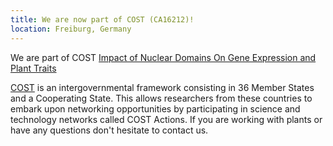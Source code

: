 ```yaml
---
title: We are now part of COST (CA16212)!
location: Freiburg, Germany
---
```


We are part of COST [Impact of Nuclear Domains On Gene Expression and Plant Traits](http://www.cost.eu/COST_Actions/ca/CA16212)

[COST](http://www.cost.eu) is an intergovernmental framework consisting in 36 Member States and a Cooperating State. This allows researchers from these countries to embark upon networking opportunities by participating in science and technology networks called COST Actions. If you are working with plants or have any questions don't hesitate to contact us.
